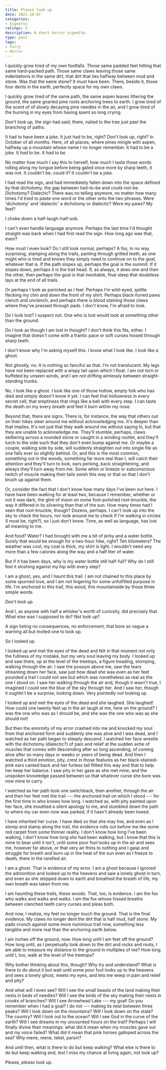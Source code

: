 ```yaml
---
title: Please look up
date: 2021-10-07
categories:
- Vignette
ratings: G
description: A short horror vignette.
type: post
tags:
- Furry
- Horror
---
```


I quickly grow tired of my own footfalls. Those same padded feet hitting that same hard-packed path. Those same claws leaving those same indentations in the same dirt, that dirt that lies halfway between mud and stone. Was that the same stone? It must have been. There, beside it, those four dents in the earth, perfectly space for my own claws.

I quickly grow tired of the same path, the same aspen leaves littering the ground, the same gnarled pine roots anchoring trees to earth. I grow tired of the scent of of slowly decaying pine needles in the air, and I grow tired of the burning in my eyes from having spent so long crying.

*Don't look up,* the sign had said, there, nailed to the tree just past the branching of paths.

It had to have been a joke. It just had to be, right? Don't look up, right? In October of all months. Here, of all places, where pines mingle with aspen, halfway up a mountain whose name I no longer remember. It had to be a joke. It *had* to be. *It had to be.*

No matter how much I say this to herself, how much I taste those words rolling along my tongue before being gated once more by sharp teeth, it was not. It couldn't be, could it? It couldn't be a joke.

I had read the sign, and had immediately fallen down into the space defined by that dichotomy, the gap between had-to-be and could-not-be. Dichotomy? Dialectic? There was no telling anymore, no matter how many times I'd tried to paste one word or the other onto the two phrases. Were 'dichotomy' and 'dialectic' a dichotomy or dialectic? Were my paws? My feet?

I choke down a half-laugh-half-sob.

I can't even handle language anymore. Perhaps the last time I'd thought straight was back when I had first read the sign. How long ago was that, even?

How must I even look? Do I still look normal, perhaps? A fox, in no way surprising, stamping along the trails, panting through gritted teeth, as one might who is tired and knows they simply need to continue on to the goal, whatever that is. If the path slopes up, perhaps the goal is the summit. If it slopes down, perhaps it is the trail head. If, as always, it does one and then the other, then perhaps the goal is that inevitable, final sleep that doubtless lays at the end of all trails.

Or perhaps I look as panicked as I feel. Perhaps I'm wild-eyed, spittle flecking my chin and down the front of my shirt. Perhaps black-furred paws clench and unclench, and perhaps there is blood staining those claws where they've pressed through pads. I don't know, I'm afraid to look. 

Do I look lost? I suspect not. One who is lost would look at something other than the ground.

Do I look as though I am lost in thought? I don't think this fits, either. I imagine that doesn't come with a frantic pace or soft curses hissed through sharp teeth.

I don't know why I'm asking myself this. *I* know what I look like. I look like a ghost.

Not *ghostly,* no. It is nothing so fanciful as that. I'm not translucent. My legs have not been replaced with a wispy tail upon which I float. I am not torn or buffeted by unseen winds, and I am not drifting aimlessly between straight-standing trunks.

No, I look like a ghost. I look like one of those hollow, empty folk who has died and simply doesn't know it yet. I can feel that hollowness in every secret cell, that emptiness that rings like a bell with every step. I can taste the death on my every breath and feel it burn within my nose.

Beyond that, there are signs. There is, for instance, the way that others out on their hikes steer around me without acknowledging me. It's deeper than that implies. It's not just that they walk around me without saying hi, but that they are unable to acknowledge me. They'll stumble, perhaps, claws skittering across a rounded stone or caught in a winding rootlet, and they'll lurch to the side such that they don't even bump against me. Or maybe a couple, walking side by side, will suddenly straighten out into single file as one falls ever so slightly behind. Or, and this is the most common, something out in the woods, something far more real than I, will catch their attention and they'll turn to look, ears perking, back straightening, and always they'll turn away from me. Some whim or breeze or subconscious twitch of muscle making their tails swish this way or that so that I don't brush up against them.

Or, consider the fact that I don't know how many days I've been out here. I have have been walking for at least two, because I remember, whether or not it was dark, the glint of moon on some foot-polished root-knuckle, the way it differed in its silvering than that of the sun. How many times had I seen that root-knuckle, though? Dozens, perhaps. I can't look up into the sky to check the hours, nor look around me to check if I'm walking in circles (I must be, right?), so I just don't know. Time, as well as language, has lost all meaning to me.

And food? Water? I had brought with me a bit of jerky and a water bottle. Surely that would be enough for a two-hour hike, right?  Ten kilometers? The weather was cool, my coat is thick, my shirt is light. I wouldn't need any more than a few calories along the way and a half liter of water.

But if it has been days, why is my water bottle still half-full? Why do I still feel it sloshing against my hip with every step?

I am a ghost, yes, and I haunt this trail. I am not chained to this place by some spurned love, and I am not lingering for some unfulfilled purpose in life. I'm anchored to this trail, this wood, this mountainside by those three simple words.

*Don't look up.*

And I, as anyone with half a whisker's worth of curiosity, did precisely that. What else was I supposed to do? *Not* look up?

A sign listing no consequences, no enforcement, that bore so vague a warning all but invited one to look up.

So I looked up.

I looked up and met the eyes of the dead and felt in that moment not only the fullness of my mistake, but my very soul leaving my body. I looked up and saw there, up at the level of the treetops, a figure treading, stomping, walking through the air. I saw the possum above me, saw the tears streaming down her face, saw just how dead she was even as her feet pounded a trail I could not see but which was nonetheless as real as the one I stood on. I saw her walking through the air and, though it wasn't true, I imagined I could see the blue of the sky through her. And I saw her, though it oughtn't be a surprise, looking down. Very pointedly *not* looking up.

I looked up and met the eyes of the dead and she laughed. She laughed! How could one twenty feet up in the air laugh at me, here on the ground? I was the one who was as I should be, and she was the one who was as she should not!

But then the enormity of my error crashed into me and knocked my soul from that anchored form and suddenly she was alive and I was dead, and I watched as her path began to steeply descend. I watched her face wrestle with the dichotomy (dialectic?) of pain and relief at the sudden ache of muscles that comes with descending after so long ascending, of coming alive after so many days or weeks or years of being dead. And then I watched a third emotion, pity, crest in those features as her black-stained-pink ears canted back and her furless tail flitted this way and that to help her keep her balance. I saw pity in her gaze as she met mine, and the unspoken knowledge passed between us that whatever curse she bore was now mine to carry.

I watched as her path took one switchback, then another, through the air and then her feet met the trail --- the anchored trail on which I stood --- for the first time in who knows how long. I watched as, with pity painted upon her face, she mouthed a silent apology to me, and stumbled down the path to where my car even now was parked, if it hasn't already been towed.

I have inherited her curse. I have died so that she may live, and even as I stomp and stamp along the trail, the evidence rolls out before me like some red carpet from some thinner reality. I don't know how long I've been walking, I don't know how long *she* had been walking, but I know that this is mine to bear until it isn't, until some poor fool looks up in the air and sees me, however far above, or that very air thins to nothing and I gasp and struggle for breath and burn up in the heat of the sun even as I freeze to death, there in the rarefied air.

I am a ghost. That is evidence of my error. I am a ghost because I ignored the admonition and looked up to the heavens and saw a lonely ghost in turn, and even as she stepped down to earth and breathed the breath of life, my own breath was taken from me.

I am haunting these trails, these woods. That, too, is evidence. I am the fox who walks and walks and walks. I am the fox whose hissed breaths between clenched teeth carry curses and pleas both.

And now, I realize, my feet no longer touch the ground. That is the final evidence. My claws no longer dent the dirt that is half mud, half stone. My pads crunch against some more numinous trail now, something less tangible and more real than the anchoring earth below.

I am inches off the ground, now. How long until I am feet off the ground? How long until, as I perpetually look down to the dirt and rocks and roots, I am able to measure my distance to the ground in multiples of me? How long until I, too, walk at the level of the treetops?

Why bother thinking about this, though? Why try and understand? What is there to do about it but wait until some poor fool looks up to the heavens and sees a lonely ghost, meets my eyes, and lets me weep in pain and relief and pity?

And what will *I* even see? Will I see the small beasts of the land making their nests in beds of needles? Will I see the birds of the sky making their nests in crooks of branches? Will I see Arrowhead Lake --- my goal! Do you remember when I had a goal? I do not --- making its nest between three peaks? Will I look down on the mountains? Will I look down on the state? The country? Will I look out to the ocean? Will I see God in the curve of the earth? Will I see dreams in my uncounted hours on the trail? Perhaps I will finally divine their meanings: what did it mean when my muscles gave out and my voice failed? What did it mean that pink horses galloped across the sea? Why mene, mene, tekel, parsin?

And until then, what is there to do but keep walking? What else is there to do but keep walking and, lest I miss my chance at living again, not look up?

Please, *please* look up.
